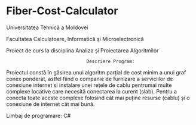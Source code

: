 # Fiber-Cost-Calculator

Universitatea Tehnică a Moldovei

Facultatea Calculatoare, Informatică și Microelectronică

Proiect de curs la disciplina Analiza și Proiectarea Algoritmilor

                                  Descriere Program: 
Proiectul constă în găsirea unui algoritm parțial de cost minim a unui graf conex ponderat, 
astfel fiind o companie de furnizare a serviciilor de conexiune internet si instalare unei 
rețele de cablu pentrumai multe complexe locative care necesită conectarea la curent (slab).
Pentru a conecta toate aceste complexe folosind cât mai puține resurse (cablu) și o conexiune
de internet cât mai bună.

Limbaj de programare: C#
